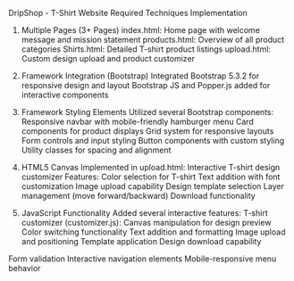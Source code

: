 DripShop - T-Shirt Website
Required Techniques Implementation

1. Multiple Pages (3+ Pages)
index.html: Home page with welcome message and mission statement
products.html: Overview of all product categories
Shirts.html: Detailed T-shirt product listings
upload.html: Custom design upload and product customizer

2. Framework Integration (Bootstrap)
Integrated Bootstrap 5.3.2 for responsive design and layout
Bootstrap JS and Popper.js added for interactive components

3. Framework Styling Elements
Utilized several Bootstrap components:
Responsive navbar with mobile-friendly hamburger menu
Card components for product displays
Grid system for responsive layouts
Form controls and input styling
Button components with custom styling
Utility classes for spacing and alignment

4. HTML5 Canvas
Implemented in upload.html:
Interactive T-shirt design customizer
Features:
Color selection for T-shirt
Text addition with font customization
Image upload capability
Design template selection
Layer management (move forward/backward)
Download functionality

5. JavaScript Functionality
Added several interactive features:
T-shirt customizer (customizer.js):
Canvas manipulation for design preview
Color switching functionality
Text addition and formatting
Image upload and positioning
Template application
Design download capability

Form validation
Interactive navigation elements
Mobile-responsive menu behavior